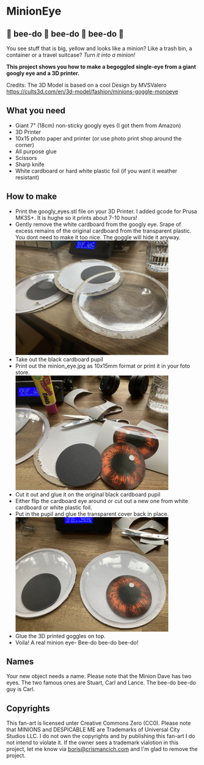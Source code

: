 
# MinionEye

## 🚨 bee-do 🚨 bee-do 🚨 bee-do 🚨
You see stuff that is big, yellow and looks like a minion? Like a trash bin, a container or a travel suitcase?
 *Turn it into a minion!*

**This project shows you how to make a begoggled single-eye from a giant googly eye and a 3D printer.**

Credits: The 3D Model is based on a cool Design by MVSValero
https://cults3d.com/en/3d-model/fashion/minions-goggle-monoeye

## What you need

 - Giant 7" (18cm) non-sticky googly eyes (I got them from Amazon) 
 - 3D Printer
 - 10x15 photo paper and printer (or use photo print shop around the corner)
 - All purpose glue
 - Scissors
 - Sharp knife
 - White cardboard or hard white plastic foil (if you want it weather resistant)

## How to make

 - Print the googly_eyes.stl file on your 3D Printer. I added gcode for Prusa MK3S+. It is hughe so it prints about 7-10 hours!
 - Gently remove the white cardboard from the googly eye. Srape of excess remains of the original cardboard from the transparent plastic. You dont need to make it too nice. The goggle will hide it anyway. <br><img alt="" width="400px" src="https://github.com/BorisBuilds/MinionEye/blob/main/Photos_how_to_make/how_to_make_1.jpg?raw=true" />
 - Take out the black cardboard pupil
 - Print out the minion_eye.jpg as 10x15mm format or print it in your foto store.<br><img alt="" width="400px" src="https://github.com/BorisBuilds/MinionEye/blob/main/Photos_how_to_make/how_to_make_2.jpg?raw=true" />
 - Cut it out and glue it on the original black cardboard pupil
 - Either flip the cardboard eye around or cut out a new one from white cardboard or white plastic foil.
 - Put in the pupil and glue the transparent cover back in place.<br><img alt="" width="400px" src="https://github.com/BorisBuilds/MinionEye/blob/main/Photos_how_to_make/how_to_make_3.jpg?raw=true" />
 - Glue the 3D printed goggles on top.
 - Voila! A real minion eye- Bee-do bee-do bee-do!

## Names
Your new object needs a name. Please note that the Minion Dave has two eyes. The two famous ones are Stuart, Carl and Lance. The bee-do bee-do guy is Carl.

## Copyrights
This fan-art is licensed unter Creative Commons Zero (CC0).
Please note that MINIONS and DESPICABLE ME are Trademarks of Universal City Studios LLC.
I do not own the copyrights and by publishing this fan-art I do not intend to violate it.
If the owner sees a trademark vialotion in this project, let me know via boris@crismancich.com and I'm glad to remove the project.
